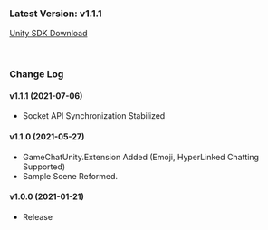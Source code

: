 ### Latest Version: v1.1.1

[Unity SDK Download](https://xyuditqzezxs1008973.cdn.ntruss.com/GameChatSDK/GameChatPlugin_v1.1.1_20210617.unitypackage)

<br/>

### Change Log

#### v1.1.1 (2021-07-06)

- Socket API Synchronization Stabilized

#### v1.1.0 (2021-05-27)

- GameChatUnity.Extension Added (Emoji, HyperLinked Chatting Supported)
- Sample Scene Reformed.

#### v1.0.0 (2021-01-21)

- Release
